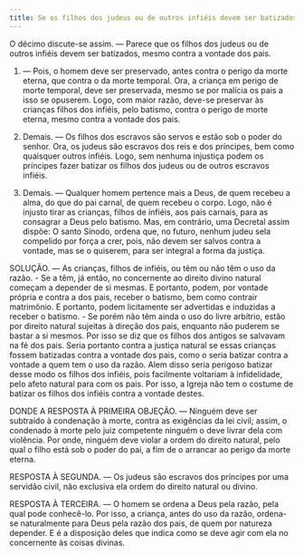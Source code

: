 ```yaml
---
title: Se os filhos dos judeus ou de outros infiéis devem ser batizados, mesmo contra a vontade dos pais
---
```


O décimo discute-se assim. — Parece que os filhos dos judeus ou de outros infiéis devem ser batizados, mesmo contra a vontade dos pais.  

1. — Pois, o homem deve ser preservado, antes contra o perigo da morte eterna, que contra o da morte temporal. Ora, a criança em perigo de morte temporal, deve ser preservada, mesmo se por malícia os pais a isso se opuserem. Logo, com maior razão, deve-se preservar às crianças filhos dos infiéis, pelo batismo, contra o perigo de morte eterna, mesmo contra a vontade dos pais.  

2. Demais. — Os filhos dos escravos são servos e estão sob o poder do senhor. Ora, os judeus são escravos dos reis e dos príncipes, bem como quaisquer outros infiéis. Logo, sem nenhuma injustiça podem os príncipes fazer batizar os filhos dos judeus ou de outros escravos infiéis.  

3. Demais. — Qualquer homem pertence mais a Deus, de quem recebeu a alma, do que do pai carnal, de quem recebeu o corpo. Logo, não é injusto tirar as crianças, filhos de infiéis, aos pais carnais, para as consagrar a Deus pelo batismo.  Mas, em contrário, uma Decretal assim dispõe: O santo Sínodo, ordena que, no futuro, nenhum judeu sela compelido por força a crer, pois, não devem ser salvos contra a vontade, mas se o quiserem, para ser integral a forma da justiça.  

SOLUÇÃO. — As crianças, filhos de infiéis, ou têm ou não têm o uso da razão. - Se a têm, já então, no concernente ao direito divino natural começam a depender de si mesmas. E portanto, podem, por vontade própria e contra a dos pais, receber o batismo, bem como contrair matrimônio. E portanto, podem licitamente ser advertidas e induzidas a receber o batismo. - Se porém não têm ainda o uso do livre arbítrio, estão por direito natural sujeitas à direção dos pais, enquanto não puderem se bastar a si mesmos. Por isso se diz que os filhos dos antigos se salvavam na fé dos pais. Seria portanto contra a justiça natural se essas crianças fossem batizadas contra a vontade dos pais, como o seria batizar contra a vontade a quem tem o uso da razão. Alem disso seria perigoso batizar desse modo os filhos dos infiéis, pois facilmente voltariam à infidelidade, pelo afeto natural para com os pais. Por isso, a Igreja não tem o costume de batizar os filhos dos infiéis contra a vontade destes.  

DONDE A RESPOSTA À PRIMEIRA OBJEÇÃO. — Ninguém deve ser subtraído à condenação à morte, contra as exigências da lei civil; assim, o condenado à morte pelo juiz competente ninguém o deve livrar dela com violência. Por onde, ninguém deve violar a ordem do direito natural, pelo qual o filho está sob o poder do pai, a fim de o arrancar ao perigo da morte eterna.  

RESPOSTA À SEGUNDA. — Os judeus são escravos dos príncipes por uma servidão civil, não exclusiva ela ordem do direito natural ou divino.  

RESPOSTA À TERCEIRA. — O homem se ordena a Deus pela razão, pela qual pode conhecê-lo. Por isso, a criança, antes do uso da razão, ordena-se naturalmente para Deus pela razão dos pais, de quem por natureza depender. E é a disposição deles que indica como se deve agir com ela no concernente às coisas divinas.